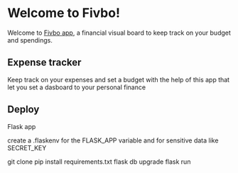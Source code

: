 # Welcome to Fivbo!

Welcome to [Fivbo app](https://fivbo.com), a financial visual board to keep track on your budget and spendings.

## Expense tracker
Keep track on your expenses and set a budget with the help of this app that let you set a dasboard to your personal finance

## Deploy
Flask app

create a .flaskenv for the FLASK_APP variable and for sensitive data like SECRET_KEY

git clone
pip install requirements.txt
flask db upgrade
flask run